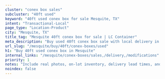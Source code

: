 ```yaml
---
cluster: "conex box sales"
subcluster: "40ft used"
keyword: "40ft used conex box for sale Mesquite, TX"
intent: "Transactional-Local"
page_type: "Location-Product"
city: "Mesquite, TX"
title_tag: "Mesquite 40ft conex box for sale | LC Container"
meta_description: "Buy used 40ft conex box sale with local delivery in Mesquite, TX. LC Container — local Since 2003. Request a fast quote today."
url_slug: "/mesquite/buy/40ft/conex-boxes/used"
h1: "Buy 40ft used conex box in Mesquite"
internal_links: "/mesquite/conex-boxes/sales,/delivery,/modifications"
priority: 1
notes: "Include real photos, on-lot inventory, delivery lead times, and financing info."
noindex: false
---
```


<!-- TODO: Add unique city/inventory copy, images, and internal links here. -->
